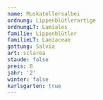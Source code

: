 ```yaml
---
name: Muskatellersalbei
ordnung: Lippenblütlerartige
ordnungLT: Lamiales
familie: Lippenblütler
familieLT: Lamiaceae
gattung: Salvia
art: sclarea
staude: false
preis: B
jahr: '2'
winter: false
karlsgarten: true
---
```


